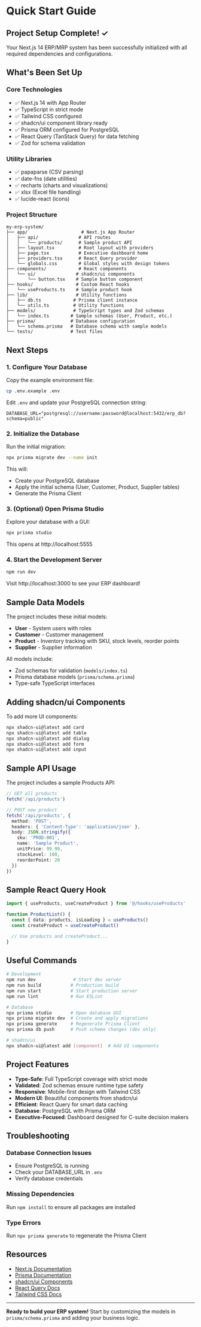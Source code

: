 # Quick Start Guide

## Project Setup Complete! ✓

Your Next.js 14 ERP/MRP system has been successfully initialized with all required dependencies and configurations.

## What's Been Set Up

### Core Technologies
- ✅ Next.js 14 with App Router
- ✅ TypeScript in strict mode
- ✅ Tailwind CSS configured
- ✅ shadcn/ui component library ready
- ✅ Prisma ORM configured for PostgreSQL
- ✅ React Query (TanStack Query) for data fetching
- ✅ Zod for schema validation

### Utility Libraries
- ✅ papaparse (CSV parsing)
- ✅ date-fns (date utilities)
- ✅ recharts (charts and visualizations)
- ✅ xlsx (Excel file handling)
- ✅ lucide-react (icons)

### Project Structure
```
my-erp-system/
├── app/                    # Next.js App Router
│   ├── api/               # API routes
│   │   └── products/      # Sample product API
│   ├── layout.tsx         # Root layout with providers
│   ├── page.tsx           # Executive dashboard home
│   ├── providers.tsx      # React Query provider
│   └── globals.css        # Global styles with design tokens
├── components/            # React components
│   └── ui/               # shadcn/ui components
│       └── button.tsx    # Sample button component
├── hooks/                # Custom React hooks
│   └── useProducts.ts    # Sample product hook
├── lib/                  # Utility functions
│   ├── db.ts            # Prisma client instance
│   └── utils.ts         # Utility functions
├── models/              # TypeScript types and Zod schemas
│   └── index.ts        # Sample schemas (User, Product, etc.)
├── prisma/             # Database configuration
│   └── schema.prisma   # Database schema with sample models
└── tests/              # Test files
```

## Next Steps

### 1. Configure Your Database

Copy the example environment file:
```bash
cp .env.example .env
```

Edit `.env` and update your PostgreSQL connection string:
```env
DATABASE_URL="postgresql://username:password@localhost:5432/erp_db?schema=public"
```

### 2. Initialize the Database

Run the initial migration:
```bash
npx prisma migrate dev --name init
```

This will:
- Create your PostgreSQL database
- Apply the initial schema (User, Customer, Product, Supplier tables)
- Generate the Prisma Client

### 3. (Optional) Open Prisma Studio

Explore your database with a GUI:
```bash
npx prisma studio
```

This opens at http://localhost:5555

### 4. Start the Development Server

```bash
npm run dev
```

Visit http://localhost:3000 to see your ERP dashboard!

## Sample Data Models

The project includes these initial models:

- **User** - System users with roles
- **Customer** - Customer management
- **Product** - Inventory tracking with SKU, stock levels, reorder points
- **Supplier** - Supplier information

All models include:
- Zod schemas for validation (`models/index.ts`)
- Prisma database models (`prisma/schema.prisma`)
- Type-safe TypeScript interfaces

## Adding shadcn/ui Components

To add more UI components:

```bash
npx shadcn-ui@latest add card
npx shadcn-ui@latest add table
npx shadcn-ui@latest add dialog
npx shadcn-ui@latest add form
npx shadcn-ui@latest add input
```

## Sample API Usage

The project includes a sample Products API:

```typescript
// GET all products
fetch('/api/products')

// POST new product
fetch('/api/products', {
  method: 'POST',
  headers: { 'Content-Type': 'application/json' },
  body: JSON.stringify({
    sku: 'PROD-001',
    name: 'Sample Product',
    unitPrice: 99.99,
    stockLevel: 100,
    reorderPoint: 20
  })
})
```

## Sample React Query Hook

```typescript
import { useProducts, useCreateProduct } from '@/hooks/useProducts'

function ProductList() {
  const { data: products, isLoading } = useProducts()
  const createProduct = useCreateProduct()

  // Use products and createProduct...
}
```

## Useful Commands

```bash
# Development
npm run dev              # Start dev server
npm run build           # Production build
npm run start           # Start production server
npm run lint            # Run ESLint

# Database
npx prisma studio       # Open database GUI
npx prisma migrate dev  # Create and apply migrations
npx prisma generate     # Regenerate Prisma Client
npx prisma db push      # Push schema changes (dev only)

# shadcn/ui
npx shadcn-ui@latest add [component]  # Add UI components
```

## Project Features

- **Type-Safe**: Full TypeScript coverage with strict mode
- **Validated**: Zod schemas ensure runtime type safety
- **Responsive**: Mobile-first design with Tailwind CSS
- **Modern UI**: Beautiful components from shadcn/ui
- **Efficient**: React Query for smart data caching
- **Database**: PostgreSQL with Prisma ORM
- **Executive-Focused**: Dashboard designed for C-suite decision makers

## Troubleshooting

### Database Connection Issues
- Ensure PostgreSQL is running
- Check your DATABASE_URL in `.env`
- Verify database credentials

### Missing Dependencies
Run `npm install` to ensure all packages are installed

### Type Errors
Run `npx prisma generate` to regenerate the Prisma Client

## Resources

- [Next.js Documentation](https://nextjs.org/docs)
- [Prisma Documentation](https://www.prisma.io/docs)
- [shadcn/ui Components](https://ui.shadcn.com)
- [React Query Docs](https://tanstack.com/query/latest)
- [Tailwind CSS Docs](https://tailwindcss.com/docs)

---

**Ready to build your ERP system!** Start by customizing the models in `prisma/schema.prisma` and adding your business logic.
